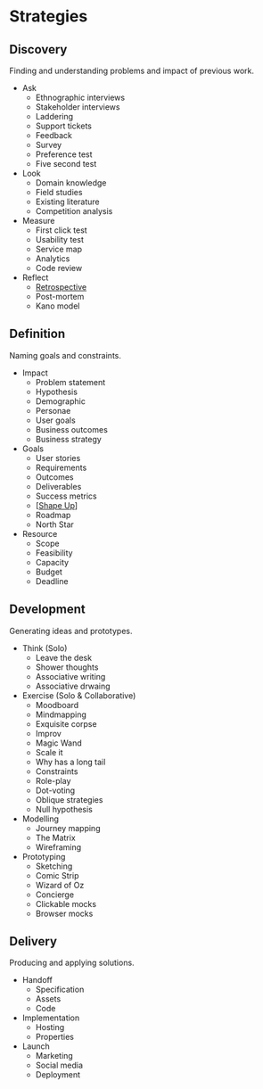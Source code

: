 # Strategies


## Discovery
Finding and understanding problems and impact of previous work.

- Ask
  - Ethnographic interviews
  - Stakeholder interviews
  - Laddering
  - Support tickets
  - Feedback
  - Survey
  - Preference test
  - Five second test
- Look
  - Domain knowledge
  - Field studies
  - Existing literature
  - Competition analysis
- Measure
  - First click test
  - Usability test
  - Service map
  - Analytics
  - Code review
- Reflect
  - [Retrospective](https://www.atlassian.com/team-playbook/plays/retrospective)
  - Post-mortem
  - Kano model

## Definition
Naming goals and constraints.

- Impact
  - Problem statement
  - Hypothesis
  - Demographic
  - Personae
  - User goals
  - Business outcomes
  - Business strategy
- Goals
  - User stories
  - Requirements
  - Outcomes
  - Deliverables
  - Success metrics
  - [[Shape Up]]
  - Roadmap
  - North Star
- Resource
  - Scope
  - Feasibility
  - Capacity
  - Budget
  - Deadline

## Development
Generating ideas and prototypes.

- Think (Solo)
  - Leave the desk
  - Shower thoughts
  - Associative writing
  - Associative drwaing
- Exercise (Solo & Collaborative)
  - Moodboard
  - Mindmapping
  - Exquisite corpse
  - Improv
  - Magic Wand
  - Scale it
  - Why has a long tail
  - Constraints
  - Role-play
  - Dot-voting
  - Oblique strategies
  - Null hypothesis
- Modelling
  - Journey mapping
  - The Matrix
  - Wireframing
- Prototyping
  - Sketching
  - Comic Strip
  - Wizard of Oz
  - Concierge
  - Clickable mocks
  - Browser mocks

## Delivery
Producing and applying solutions.

- Handoff
  - Specification
  - Assets
  - Code
- Implementation
  - Hosting
  - Properties
- Launch
  - Marketing
  - Social media
  - Deployment

[//begin]: # "Autogenerated link references for markdown compatibility"
[Shape Up]: shape-up "Shape Up"
[//end]: # "Autogenerated link references"
